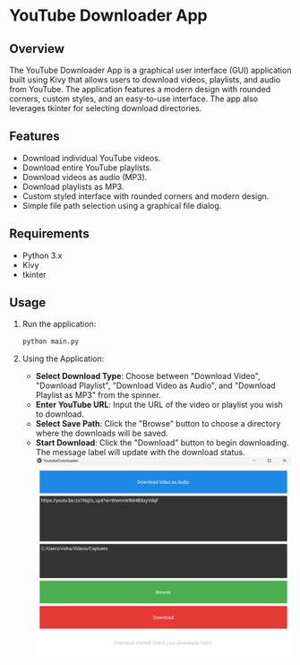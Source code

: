 # YouTube Downloader App

## Overview

The YouTube Downloader App is a graphical user interface (GUI) application built using Kivy that allows users to download videos, playlists, and audio from YouTube. The application features a modern design with rounded corners, custom styles, and an easy-to-use interface. The app also leverages tkinter for selecting download directories.

## Features

- Download individual YouTube videos.
- Download entire YouTube playlists.
- Download videos as audio (MP3).
- Download playlists as MP3.
- Custom styled interface with rounded corners and modern design.
- Simple file path selection using a graphical file dialog.

## Requirements

- Python 3.x
- Kivy
- tkinter

## Usage

1. Run the application:

    ```sh
    python main.py
    ```

2. Using the Application:

    - **Select Download Type**: Choose between "Download Video", "Download Playlist", "Download Video as Audio", and "Download Playlist as MP3" from the spinner.
    - **Enter YouTube URL**: Input the URL of the video or playlist you wish to download.
    - **Select Save Path**: Click the "Browse" button to choose a directory where the downloads will be saved.
    - **Start Download**: Click the "Download" button to begin downloading. The message label will update with the download status.
![alt text](<image.png>)
